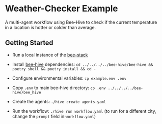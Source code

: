 # Weather-Checker Example

A multi-agent workflow using Bee-Hive to check if the current temperature in a location is hotter or colder than average.

## Getting Started

* Run a local instance of the [bee-stack](https://github.com/i-am-bee/bee-stack/blob/main/README.md)

* Install [bee-hive](https://github.com/i-am-bee/bee-hive) dependencies: `cd ../../../../bee-hive/bee-hive && poetry shell && poetry install && cd -`

* Configure environmental variables: `cp example.env .env`

* Copy `.env` to main bee-hive directory: `cp .env ../../../../bee-hive/bee_hive`

* Create the agents: `./hive create agents.yaml`

* Run the workflow: `./hive run workflow.yaml` (to run for a different city, change the `prompt` field in `workflow.yaml`)

